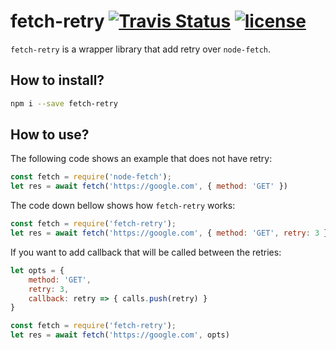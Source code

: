 # fetch-retry <a href="https://travis-ci.org/greatjapa/fetch-retry"><img alt="Travis Status" src="https://travis-ci.org/greatjapa/fetch-retry.svg?branch=master"></a> [![license](https://img.shields.io/github/license/mashape/apistatus.svg?maxAge=2592000)](https://github.com/greatjapa/fetch-retry/blob/master/LICENSE)

`fetch-retry` is a wrapper library that add retry over `node-fetch`.


## How to install?
```bash
npm i --save fetch-retry
```

## How to use?

The following code shows an example that does not have retry:

```javascript
const fetch = require('node-fetch');
let res = await fetch('https://google.com', { method: 'GET' })
```

The code down bellow shows how `fetch-retry` works:

```javascript
const fetch = require('fetch-retry');
let res = await fetch('https://google.com', { method: 'GET', retry: 3 })
```

If you want to add callback that will be called between the retries:

```javascript
let opts = {
    method: 'GET', 
    retry: 3,
    callback: retry => { calls.push(retry) }
}

const fetch = require('fetch-retry');
let res = await fetch('https://google.com', opts)
```